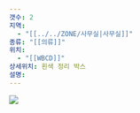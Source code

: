 ```yaml
---
갯수: 2
지역:
  - "[[../../ZONE/사무실|사무실]]"
종류: "[[의류]]"
위치:
  - "[[WBCD]]"
상세위치: 흰색 정리 박스
설명:
---
```


![](http://192.168.50.22/devices/240907_IMG_0045.jpg)
